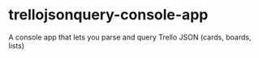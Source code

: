 # trellojsonquery-console-app
A console app that lets you parse and query Trello JSON (cards, boards, lists)
